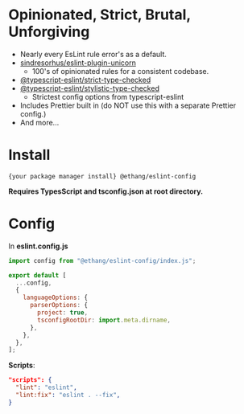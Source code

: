 # Opinionated, Strict, Brutal, Unforgiving

* Nearly every EsLint rule error's as a default.
* [sindresorhus/eslint-plugin-unicorn](https://github.com/sindresorhus/eslint-plugin-unicorn)
  * 100's of opinionated rules for a consistent codebase.
* [@typescript-eslint/strict-type-checked](https://github.com/typescript-eslint/typescript-eslint/blob/main/packages/eslint-plugin/src/configs/strict-type-checked.ts)
* [@typescript-eslint/stylistic-type-checked](https://github.com/typescript-eslint/typescript-eslint/blob/main/packages/eslint-plugin/src/configs/stylistic-type-checked.ts)
  * Strictest config options from typescript-eslint
* Includes Prettier built in (do NOT use this with a separate Prettier config.)
* And more...

# Install

`{your package manager install} @ethang/eslint-config`

**Requires TypesScript and tsconfig.json at root directory.**

# Config

In **eslint.config.js**

```js
import config from "@ethang/eslint-config/index.js";

export default [
  ...config,
  {
    languageOptions: {
      parserOptions: {
        project: true,
        tsconfigRootDir: import.meta.dirname,
      },
    },
  },
];
```

**Scripts**:

```json
"scripts": {
  "lint": "eslint",
  "lint:fix": "eslint . --fix",
}
```
